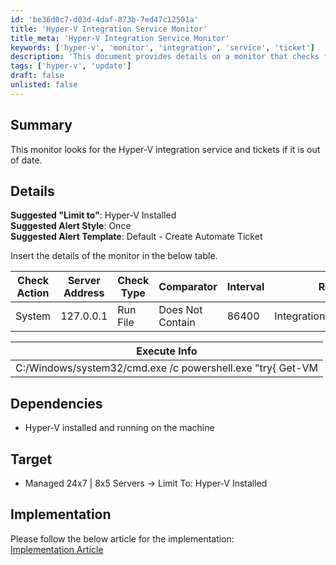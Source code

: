 ```yaml
---
id: 'be36d0c7-d03d-4daf-873b-7ed47c12501a'
title: 'Hyper-V Integration Service Monitor'
title_meta: 'Hyper-V Integration Service Monitor'
keywords: ['hyper-v', 'monitor', 'integration', 'service', 'ticket']
description: 'This document provides details on a monitor that checks for the Hyper-V integration service and generates tickets if it is out of date. It includes setup instructions, dependencies, and implementation guidance.'
tags: ['hyper-v', 'update']
draft: false
unlisted: false
---
```

## Summary

This monitor looks for the Hyper-V integration service and tickets if it is out of date.

## Details

**Suggested "Limit to"**: Hyper-V Installed  
**Suggested Alert Style**: Once  
**Suggested Alert Template**: Default - Create Automate Ticket  

Insert the details of the monitor in the below table.

| Check Action | Server Address | Check Type | Comparator       | Interval | Result                |
|--------------|----------------|------------|-------------------|----------|-----------------------|
| System       | 127.0.0.1     | Run File   | Does Not Contain  | 86400    | IntegrationServicesState: |

| **Execute Info**                                               |
|---------------------------------------------------------------|
| C:/Windows/system32/cmd.exe /c powershell.exe "try\{ Get-VM | Where-Object \{($_.IntegrationServicesState -eq 'Update required')} | Foreach-Object \{Write-Host /"$($_.Name) IntegrationServicesState: $($_.IntegrationServicesState)/"}} catch \{}" |

## Dependencies

- Hyper-V installed and running on the machine

## Target

- Managed 24x7 | 8x5 Servers -> Limit To: Hyper-V Installed

## Implementation

Please follow the below article for the implementation:  
[Implementation Article](https://proval.itglue.com/5078775/docs/15601869)














